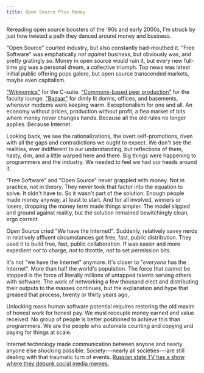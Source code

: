 ```yaml
---
title: Open Source Plus Money
---
```


Rereading open source boosters of the '90s and early 2000s, I'm struck by just how twisted a path they danced around money and business.

"Open Source" courted industry, but also constantly bad-mouthed it.  "Free Software" was emphatically _not against business_, but obviously was, and pretty gratingly so.  Money in open source would ruin it, but every new full-time gig was a personal dream, a collective triumph.  Top news was latest initial public offering pops galore, but open source transcended markets, maybe even capitalism.

["Wikinomics"](https://en.wikipedia.org/wiki/Wikinomics) for the C-suite.  ["Commons-based peer production"](https://en.wikipedia.org/wiki/The_Wealth_of_Networks) for the faculty lounge.  ["Bazaar"](https://en.wikipedia.org/wiki/The_Cathedral_and_the_Bazaar) for dimly lit dorms, offices, and basements, wherever modems were keeping warm.  Exceptionalism for one and all.  An economy without prices, production without profit, a flea market of bits where money never changes hands.  Because all the old rules no longer applies.  Because Internet.

Looking back, we see the rationalizations, the overt self-promotions, riven with all the gaps and contradictions we ought to expect.  We don't see the realities, ever indifferent to our understanding, but reflections of them, hasty, dim, and a little warped here and there.  Big things were happening to programmers and the industry.  We needed to feel we had our heads around it.

"Free Software" and "Open Source" never grappled with money.  Not in practice, not in theory.  They never took that factor into the equation to solve.  It didn't have to.  So it wasn't part of the solution.  Enough people made money anyway, at least to start.  And for all involved, winners or losers, dropping the money term made things simpler.  The model slipped and ground against reality, but the solution remained bewitchingly clean, ergo correct.

Open Source cried "We have the Internet!".  Suddenly, relatively savvy nerds in relatively affluent circumstances got free, fast, public distribution.  They used it to build free, fast, public collaboration.  If was easier and more expedient _not_ to charge, _not_ to throttle, _not_ to set permission bits.

It's not "we have the Internet" anymore.  It's closer to "_everyone_ has the Internet".  More than half the world's population.  The force that cannot be stopped is the force of literally millions of untapped talents serving others with software.  The work of networking a few thousand elect and distributing their outputs to the masses continues, but the explanation and hype that greased that process, twenty or thirty years ago,

Unlocking mass human software potential requires restoring the old maxim of honest work for honest pay.  We must recouple money earned and value received.  No group of people is better positioned to achieve this than programmers.  We are the people who automate counting and copying and paying for things at scale.

Internet technology made communication between anyone and nearly anyone else shocking possible.  Society---nearly all societies---are still dealing with that traumatic turn of events.  [Russian state TV has a show where they debunk social media memes.](https://www.1tv.ru/shows/antifeyk/o-proekte)
